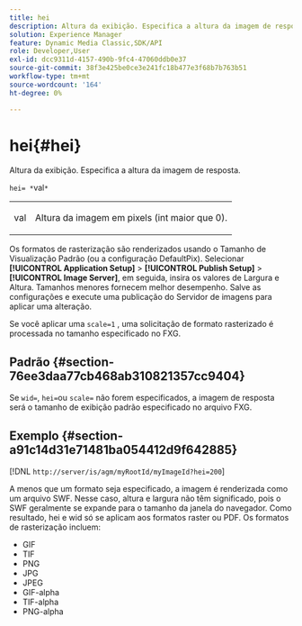 ```yaml
---
title: hei
description: Altura da exibição. Especifica a altura da imagem de resposta.
solution: Experience Manager
feature: Dynamic Media Classic,SDK/API
role: Developer,User
exl-id: dcc9311d-4157-490b-9fc4-47060ddb0e37
source-git-commit: 38f3e425be0ce3e241fc18b477e3f68b7b763b51
workflow-type: tm+mt
source-wordcount: '164'
ht-degree: 0%

---
```


# hei{#hei}

Altura da exibição. Especifica a altura da imagem de resposta.

`hei= *`val`*`

<table id="simpletable_627E67D201744588815325F3C55F76A5"> 
 <tr class="strow"> 
  <td class="stentry"> <p><span class="codeph"> <span class="varname"> val</span></span> </p> </td> 
  <td class="stentry"> <p>Altura da imagem em pixels (int maior que 0). </p></td> 
 </tr> 
</table>

Os formatos de rasterização são renderizados usando o Tamanho de Visualização Padrão (ou a configuração DefaultPix). Selecionar **[!UICONTROL Application Setup]** > **[!UICONTROL Publish Setup]** > **[!UICONTROL Image Server]**, em seguida, insira os valores de Largura e Altura. Tamanhos menores fornecem melhor desempenho. Salve as configurações e execute uma publicação do Servidor de imagens para aplicar uma alteração.

Se você aplicar uma `scale=1` , uma solicitação de formato rasterizado é processada no tamanho especificado no FXG.

## Padrão {#section-76ee3daa77cb468ab310821357cc9404}

Se `wid=`, `hei=`ou `scale=` não forem especificados, a imagem de resposta será o tamanho de exibição padrão especificado no arquivo FXG.

## Exemplo {#section-a91c14d31e71481ba054412d9f642885}

[!DNL `http://server/is/agm/myRootId/myImageId?hei=200`]

A menos que um formato seja especificado, a imagem é renderizada como um arquivo SWF. Nesse caso, altura e largura não têm significado, pois o SWF geralmente se expande para o tamanho da janela do navegador. Como resultado, hei e wid só se aplicam aos formatos raster ou PDF. Os formatos de rasterização incluem:

* GIF
* TIF
* PNG
* JPG
* JPEG
* GIF-alpha
* TIF-alpha
* PNG-alpha

